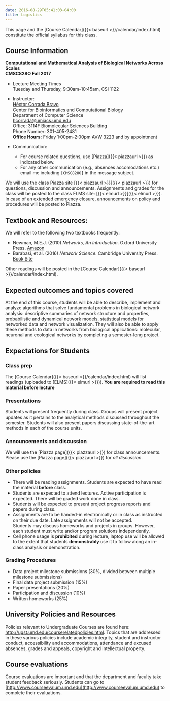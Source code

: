 ```yaml
---
date: 2016-08-29T05:41:03-04:00
title: Logistics
---
```


This page and the [Course Calendar]({{< baseurl >}}/calendar/index.html) constitute the official syllabus for this class.

## Course Information

**Computational and Mathematical Analysis of Biological Networks Across Scales**  
**CMSC828O Fall 2017**  


*	Lecture Meeting Times    
    Tuesday and Thursday, 9:30am-10:45am, CSI 1122

*	Instructor:  
    [H&eacute;ctor Corrada Bravo](http://www.cbcb.umd.edu/~hcorrada)  
    Center for Bioinformatics and Computational Biology  
    Department of Computer Science  
    <hcorrada@umiacs.umd.edu>  
    Office: 3114F Biomolecular Sciences Building  
    Phone Number: 301-405-2481  
    **Office Hours:** Friday 1:00pm-2:00pm AVW 3223 and by appointment
* Communication:  
    - For course related questions, use [Piazza]({{< piazzaurl >}}) as indicated below.  
    - For any other communication (e.g., absences accomodations etc.) email me including `[CMSC828O]` in the message subject.  

We will use the class Piazza site [{{< piazzaurl >}}]({{< piazzaurl >}}) for questions, discussion and announcements. Assignments and grades for the class will be posted to the class ELMS site: [{{< elmurl >}}]({{< elmurl >}}).
In case of an extended emergency closure, announcements on policy and procedures will be posted to Piazza.

## Textbook and Resources:

We will refer to the following two textbooks frequently:

- Newman, M.E.J. (2010) _Networks, An Introduction_. Oxford University Press. [Amazon](https://www.amazon.com/Networks-Introduction-Mark-Newman/dp/0199206651/ref=pd_bxgy_14_img_2?_encoding=UTF8&psc=1&refRID=Z4KKMKQBBRDZB7092JB9i)
- Barabasi, et al. (2016) _Network Science_. Cambridge University Press. [Book Site](http://barabasi.com/networksciencebook/)


Other readings will be posted in the [Course Calendar]({{< baseurl >}}/calendar/index.html).

## Expected outcomes and topics covered

At the end of this course, students will be able to describe,
implement and analyze algorithms that solve fundamental problems in
biological network analysis: descriptive summaries of network structure and properties, probabilistic and dynamical network models, statistical models for networked data and network visualization. They will also be able to apply these methods to data in networks from biological applications: molecular, neuronal and ecological networks by completing a semester-long project.


## Expectations for Students


### Class prep

The [Course Calendar]({{< baseurl >}}/calendar/index.html) will list
readings (uploaded to [ELMS]({{< elmurl >}})). **You are
required to read this material before lecture**

### Presentations

Students will present frequently during class. Groups will present project updates as it pertains to the analytical methods discussed throughout the semester. Students will also present papers discussing state-of-the-art methods in each of the course units.

### Announcements and discussion

We will use the [Piazza page]({{< piazzaurl >}}) for class
announcements. Please use the [Piazza page]({{< piazzaurl >}}) for
*all discussion*.

### Other policies

* There will be reading assignments. Students are expected to have read the material **before** class.  
* Students are expected to attend lectures. Active participation is expected. There will be graded work done in class.  
* Students will be expected to present project progress reports and papers during class. 
* Assignments are to be handed-in electronically or in class as instructed on their due date. Late assignments will not be accepted.  
 Students may discuss homeworks and projects in groups. However, each
  student must write and/or program solutions independently.  
* Cell phone usage is **prohibited** during lecture, laptop use will be allowed to the extent that students **demonstrably** use it to follow along an in-class analysis or demonstration.  

### Grading Procedures 

* Data project milestone submissions (30%, divided between multiple milestone submissions)  
* Final data project submission (15%)  
* Paper presentations (20%)  
* Participation and discussion (10%)  
* Written homeworks (25%)  

## University Policies and Resources

Policies relevant to Undergraduate Courses are found here: http://ugst.umd.edu/courserelatedpolicies.html. Topics that are addressed in these various policies include academic integrity, student and instructor conduct, accessibility and accommodations, attendance and excused absences, grades and appeals, copyright and intellectual property.


## Course evaluations

Course evaluations are important and that the department and faculty
take student feedback seriously.  Students can go to [http://www.courseevalum.umd.edu](http://www.courseevalum.umd.edu) to complete their evaluations.





